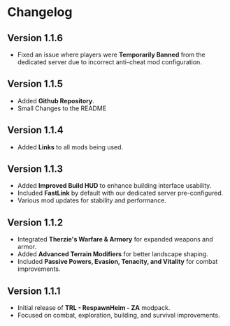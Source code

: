 # Changelog

## Version 1.1.6
- Fixed an issue where players were **Temporarily Banned** from the dedicated server due to incorrect anti-cheat mod configuration.

## Version 1.1.5
- Added **Github Repository**.
- Small Changes to the README

## Version 1.1.4
- Added **Links** to all mods being used.

## Version 1.1.3
- Added **Improved Build HUD** to enhance building interface usability.
- Included **FastLink** by default with our dedicated server pre-configured.
- Various mod updates for stability and performance.

## Version 1.1.2
- Integrated **Therzie's Warfare & Armory** for expanded weapons and armor.
- Added **Advanced Terrain Modifiers** for better landscape shaping.
- Included **Passive Powers, Evasion, Tenacity, and Vitality** for combat improvements.

## Version 1.1.1
- Initial release of **TRL - RespawnHeim - ZA** modpack.
- Focused on combat, exploration, building, and survival improvements.
